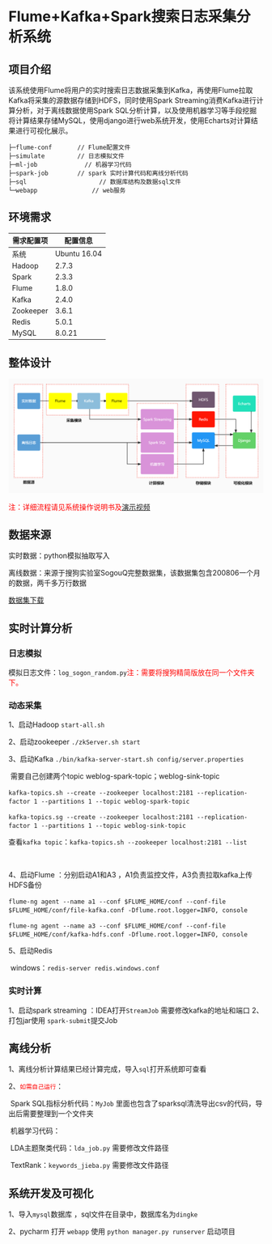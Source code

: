 # Flume+Kafka+Spark搜索日志采集分析系统



## 项目介绍

该系统使用Flume将用户的实时搜索日志数据采集到Kafka，再使用Flume拉取Kafka将采集的源数据存储到HDFS，同时使用Spark Streaming消费Kafka进行计算分析，对于离线数据使用Spark SQL分析计算，以及使用机器学习等手段挖掘将计算结果存储MySQL，使用django进行web系统开发，使用Echarts对计算结果进行可视化展示。

```yacas
├─flume-conf       // Flume配置文件
├─simulate         // 日志模拟文件
├─ml-job	         // 机器学习代码
├─spark-job        // spark 实时计算代码和离线分析代码
├─sql			         // 数据库结构及数据sql文件
└─webapp		       // web服务
```



## 环境需求

| 需求配置项 | 配置信息     |
| ---------- | ------------ |
| 系统       | Ubuntu 16.04 |
| Hadoop     | 2.7.3        |
| Spark      | 2.3.3        |
| Flume      | 1.8.0        |
| Kafka      | 2.4.0        |
| Zookeeper  | 3.6.1        |
| Redis      | 5.0.1        |
| MySQL      | 8.0.21       |

## 整体设计

<img src="./img/数据流向.jpg" title="" alt="" width="900">

<font color="red">注：详细流程请见系统操作说明书及[演示视频](https://www.bilibili.com/video/BV15Y411N77c/?vd_source=eeb1b759fed37a9c9c11140fbcf766eb)</font>

## 数据来源

实时数据：python模拟抽取写入

离线数据：来源于搜狗实验室SogouQ完整数据集，该数据集包含200806一个月的数据，两千多万行数据

[数据集下载](http://www.sogou.com/labs/resource/q.php)

## 实时计算分析

### 日志模拟

模拟日志文件：`log_sogon_random.py`<font color="red">注：需要将搜狗精简版放在同一个文件夹下。</font>

### 动态采集

1、启动Hadoop   `start-all.sh`

2、启动zookeeper  `./zkServer.sh start`

3、启动Kafka  `./bin/kafka-server-start.sh config/server.properties`

​	 需要自己创建两个topic   weblog-spark-topic；weblog-sink-topic

​	`kafka-topics.sh --create --zookeeper localhost:2181 --replication-factor 1 --partitions 1 --topic weblog-spark-topic`

​	`kafka-topics.sg --create --zookeeper localhost:2181 --replication-factor 1 --partitions 1 --topic weblog-sink-topic`

​	 查看`kafka topic`：`kafka-topics.sh --zookeeper localhost:2181 --list`

​	

4、启动Flume ：分别启动A1和A3 ，A1负责监控文件，A3负责拉取kafka上传HDFS备份

​	`flume-ng agent --name a1 --conf $FLUME_HOME/conf --conf-file $FLUME_HOME/conf/file-kafka.conf -Dflume.root.logger=INFO, console`

​	`flume-ng agent --name a3 --conf $FLUME_HOME/conf --conf-file $FLUME_HOME/conf/kafka-hdfs.conf -Dflume.root.logger=INFO, console`

5、启动Redis

​	  windows：`redis-server redis.windows.conf`

### 实时计算

1、启动spark streaming ：IDEA打开`StreamJob` 需要修改kafka的地址和端口
2、打包jar使用 `spark-submit`提交Job

## 离线分析

1、离线分析计算结果已经计算完成，导入`sql`打开系统即可查看

2、<font color="#ff0000">`如需自己运行`</font>：

​		Spark SQL指标分析代码：`MyJob` 里面也包含了sparksql清洗导出csv的代码，导出后需要整理到一个文件夹

​		机器学习代码：

​			LDA主题聚类代码：`lda_job.py` 需要修改文件路径

​			TextRank：`keywords_jieba.py` 需要修改文件路径

## 系统开发及可视化

1、导入`mysql`数据库 ，sql文件在目录中，数据库名为`dingke`

2、pycharm 打开 `webapp`  使用 ``python manager.py runserver`` 启动项目





